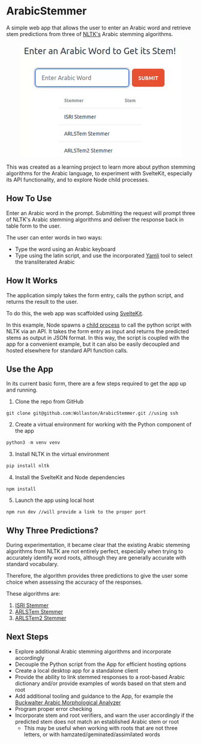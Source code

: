 # ArabicStemmer
A simple web app that allows the user to enter an Arabic word and retrieve stem predictions from three of [NLTK's](https://www.nltk.org/) Arabic stemming algorithms.

<p align="center">
  <img src="examples/output.gif" alt="Example usage of ArabicStemmer" />
</p>


This was created as a learning project to learn more about python stemming algorithms for the Arabic language, to experiment with SvelteKit, especially its API functionality, and to explore Node child processes. 
## How To Use

Enter an Arabic word in the prompt. Submitting the request will prompt three of NLTK's Arabic stemming algorithms and deliver the response back in table form to the user.

The user can enter words in two ways:
 - Type the word using an Arabic keyboard
 - Type using the latin script, and use the incorporated [Yamli](https://www.yamli.com/) tool to select the transliterated Arabic

## How It Works

The application simply takes the form entry, calls the python script, and returns the result to the user.

To do this, the web app was scaffolded using [SvelteKit](https://kit.svelte.dev/). 

In this example, Node spawns a [child process](https://nodejs.org/api/child_process.html) to call the python script with NLTK via an API. It takes the form entry as input and returns the predicted stems as output in JSON format. In this way, the script is coupled with the app for a convenient example, but it can also be easily decoupled and hosted elsewhere for standard API function calls. 

## Use the App

In its current basic form, there are a few steps required to get the app up and running. 

  1. Clone the repo from GitHub
```shell
git clone git@github.com:Wollaston/ArabicStemmer.git //using ssh
```
  2. Create a virtual environment for working with the Python component of the app
```python
python3 -m venv venv
```
  3. Install NLTK in the virtual environment
```python
pip install nltk
```
  4. Install the SvelteKit and Node dependencies
```node
npm install
```
  5. Launch the app using local host
```node
npm run dev //will provide a link to the proper port
```

## Why Three Predictions?

During experimentation, it became clear that the existing Arabic stemming algorithms from NLTK are not entirely perfect, especially when trying to accurately identify word roots, although they are generally accurate with standard vocabulary.

Therefore, the algorithm provides three predictions to give the user some choice when assessing the accuracy of the responses.

These algorithms are:
  1. [ISRI Stemmer](https://www.nltk.org/_modules/nltk/stem/isri.html)
  2. [ARLSTem Stemmer](https://www.nltk.org/_modules/nltk/stem/arlstem.html)
  3. [ARLSTem2 Stemmer](https://www.nltk.org/_modules/nltk/stem/arlstem2.html)

## Next Steps
  - Explore additional Arabic stemming algorithms and incorporate accordingly
  - Decouple the Python script from the App for efficient hosting options
  - Create a local desktop app for a standalone client
  - Provide the ability to link stemmed responses to a root-based Arabic dictionary and/or provide examples of words based on that stem and root
  - Add additional tooling and guidance to the App, for example the [Buckwalter Arabic Morphological Analyzer](https://catalog.ldc.upenn.edu/LDC2002L49)
  - Program proper error checking
  - Incorporate stem and root verifiers, and warn the user accordingly if the predicted stem does not match an established Arabic stem or root
    - This may be useful when working with roots that are not three letters, or with hamzated/geminated/assimilated words